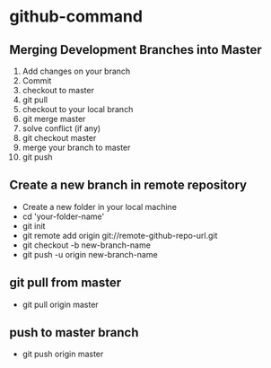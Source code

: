 # github-command

## Merging Development Branches into Master 
1. Add changes on your branch
2. Commit
3. checkout to master
4. git pull
5. checkout to your local branch
6. git merge master
7. solve conflict (if any)
8. git checkout master
9. merge your branch to master
10. git push

## Create a new branch in remote repository
* Create a new folder in your local machine
* cd 'your-folder-name'
* git init
* git remote add origin git://remote-github-repo-url.git
* git checkout -b new-branch-name 
* git push -u origin new-branch-name

## git pull from master
* git pull origin master

## push to master branch
*  git push origin master
